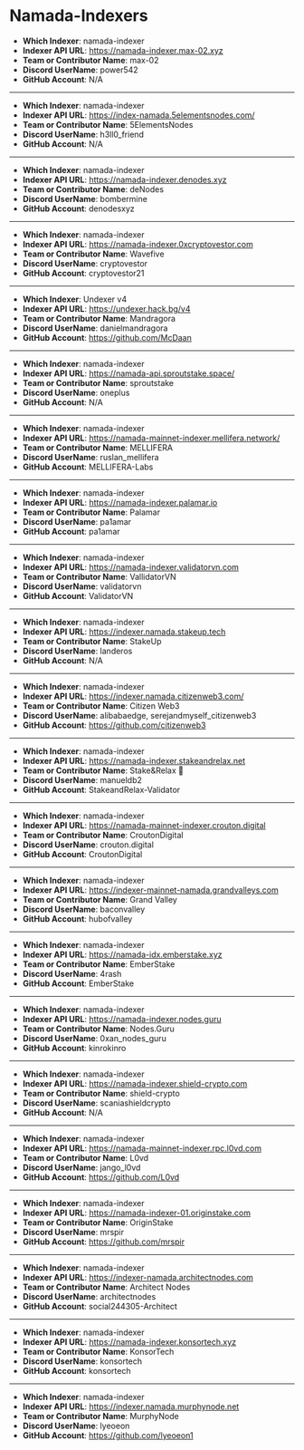 # Namada-Indexers

- **Which Indexer**: namada-indexer
- **Indexer API URL**: https://namada-indexer.max-02.xyz
- **Team or Contributor Name**: max-02
- **Discord UserName**: power542
- **GitHub Account**: N/A

---
- **Which Indexer**: namada-indexer
- **Indexer API URL**: https://index-namada.5elementsnodes.com/
- **Team or Contributor Name**: 5ElementsNodes
- **Discord UserName**: h3ll0_friend
- **GitHub Account**: N/A

---
- **Which Indexer**: namada-indexer
- **Indexer API URL**: https://namada-indexer.denodes.xyz
- **Team or Contributor Name**: deNodes
- **Discord UserName**: bombermine
- **GitHub Account**: denodesxyz

---
- **Which Indexer**: namada-indexer
- **Indexer API URL**: https://namada-indexer.0xcryptovestor.com
- **Team or Contributor Name**: Wavefive
- **Discord UserName**: cryptovestor
- **GitHub Account**: cryptovestor21

---
- **Which Indexer**: Undexer v4
- **Indexer API URL**: https://undexer.hack.bg/v4
- **Team or Contributor Name**: Mandragora
- **Discord UserName**: danielmandragora
- **GitHub Account**: https://github.com/McDaan

---
- **Which Indexer**: namada-indexer
- **Indexer API URL**: https://namada-api.sproutstake.space/
- **Team or Contributor Name**: sproutstake
- **Discord UserName**: oneplus
- **GitHub Account**: N/A

---
- **Which Indexer**: namada-indexer
- **Indexer API URL**: https://namada-mainnet-indexer.mellifera.network/
- **Team or Contributor Name**: MELLIFERA
- **Discord UserName**: ruslan_mellifera
- **GitHub Account**: MELLIFERA-Labs

---
- **Which Indexer**: namada-indexer
- **Indexer API URL**: https://namada-indexer.palamar.io
- **Team or Contributor Name**: Palamar
- **Discord UserName**: pa1amar
- **GitHub Account**: pa1amar

---
- **Which Indexer**: namada-indexer
- **Indexer API URL**: https://namada-indexer.validatorvn.com
- **Team or Contributor Name**: VallidatorVN
- **Discord UserName**: validatorvn
- **GitHub Account**: ValidatorVN

---
- **Which Indexer**: namada-indexer
- **Indexer API URL**: https://indexer.namada.stakeup.tech
- **Team or Contributor Name**: StakeUp
- **Discord UserName**: landeros
- **GitHub Account**: N/A

---
- **Which Indexer**: namada-indexer
- **Indexer API URL**: https://indexer.namada.citizenweb3.com/
- **Team or Contributor Name**: Citizen Web3
- **Discord UserName**: alibabaedge, serejandmyself_citizenweb3
- **GitHub Account**: https://github.com/citizenweb3

---
- **Which Indexer**: namada-indexer
- **Indexer API URL**: https://namada-indexer.stakeandrelax.net
- **Team or Contributor Name**: Stake&Relax 🦥
- **Discord UserName**: manueldb2
- **GitHub Account**: StakeandRelax-Validator

---
- **Which Indexer**: namada-indexer
- **Indexer API URL**: https://namada-mainnet-indexer.crouton.digital
- **Team or Contributor Name**: CroutonDigital
- **Discord UserName**: crouton.digital
- **GitHub Account**: CroutonDigital

---
- **Which Indexer**: namada-indexer
- **Indexer API URL**: https://indexer-mainnet-namada.grandvalleys.com
- **Team or Contributor Name**: Grand Valley
- **Discord UserName**: baconvalley
- **GitHub Account**: hubofvalley

---
- **Which Indexer**: namada-indexer
- **Indexer API URL**: https://namada-idx.emberstake.xyz
- **Team or Contributor Name**: EmberStake
- **Discord UserName**: 4rash
- **GitHub Account**: EmberStake

---
- **Which Indexer**: namada-indexer
- **Indexer API URL**: https://namada-indexer.nodes.guru
- **Team or Contributor Name**: Nodes.Guru
- **Discord UserName**: 0xan_nodes_guru
- **GitHub Account**: kinrokinro

---
- **Which Indexer**: namada-indexer
- **Indexer API URL**: https://namada-indexer.shield-crypto.com
- **Team or Contributor Name**: shield-crypto
- **Discord UserName**: scaniashieldcrypto
- **GitHub Account**: N/A

---
- **Which Indexer**: namada-indexer
- **Indexer API URL**: https://namada-mainnet-indexer.rpc.l0vd.com
- **Team or Contributor Name**: L0vd
- **Discord UserName**: jango_l0vd
- **GitHub Account**: https://github.com/L0vd

---
- **Which Indexer**: namada-indexer
- **Indexer API URL**: https://namada-indexer-01.originstake.com
- **Team or Contributor Name**: OriginStake
- **Discord UserName**: mrspir
- **GitHub Account**: https://github.com/mrspir

---
- **Which Indexer**: namada-indexer
- **Indexer API URL**: https://indexer-namada.architectnodes.com
- **Team or Contributor Name**: Architect Nodes
- **Discord UserName**: architectnodes
- **GitHub Account**: social244305-Architect

---
- **Which Indexer**: namada-indexer
- **Indexer API URL**: https://namada-indexer.konsortech.xyz
- **Team or Contributor Name**: KonsorTech
- **Discord UserName**: konsortech
- **GitHub Account**: konsortech

---
- **Which Indexer**: namada-indexer
- **Indexer API URL**: https://indexer.namada.murphynode.net
- **Team or Contributor Name**: MurphyNode
- **Discord UserName**: lyeoeon
- **GitHub Account**: https://github.com/lyeoeon1

